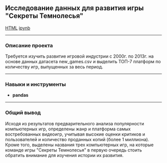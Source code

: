 ## Исследование данных для развития игры "Секреты Темнолесья"

[HTML]()
[ipynb]()

---

### Описание проекта

Требуется изучить развитие игровой индустрии с 2000г. по 2013г. на основе данных датасета new_games.csv и выделить ТОП-7 платформ по количеству игр, выпущенных за весь период.

---

### Навыки и инструменты

* **pandas**

---

### Общий вывод

Исходя из результатов предварительного анализа популярности компьютерных игр, определены жанр и платформа самых востребованных видеоигр,  учитывая высокие оценки критиков и пользователей и количество проданных копий (более 1 миллиона). Кроме того, выделены названия трех компьютерных игр, на которые команде игры "Секреты Темнолесья" в первую очередь стоить обратить внимание для изучения истории их развития.

